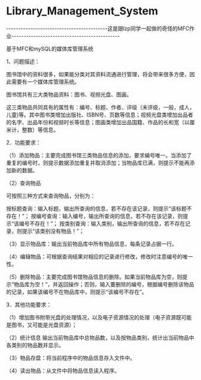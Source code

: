 # Library_Management_System

------------------------------------------这是跟lzp同学一起做的奇怪的MFC作业---------------------------------------------                  


基于MFC和mySQL的媒体库管理系统

1、问题描述：     

图书馆中的资料很多，如果能分类对其资料流通进行管理，将会带来很多方便，因此需要有一个媒体库管理系统。             

图书馆共有三大类物品资料：图书、视频光盘、图画。                   

这三类物品共同具有的属性有：编号、标题、作者、评级（未评级，一般，成人，儿童)等。其中图书类增加出版社、ISBN号、页数等信息；视频光盘类增加出品者的名字、出品年份和视频时长等信息；图画类增加出品国籍、作品的长和宽（以厘米计，整数）等信息。                   

2．功能要求：    

（1）添加物品：主要完成图书馆三类物品信息的添加，要求编号唯一。当添加了重复的编号时，则提示数据添加重复并取消添加；当物品库已满，则提示不能再添加新的数据。                       

（2）查询物品                     

可按照三种方式来查询物品，分别为：                   

按标题查询：输入标题，输出所查询的信息，若不存在该记录，则提示“该标题不存在！”； 按编号查询：输入编号，输出所查询的信息，若不存在该记录，则提示“该编号不存在！”； 按类别查询：输入类别，输出所查询的信息，若不存在记录，则提示“该类别没有物品！”；               

（3）显示物品库：输出当前物品库中所有物品信息，每条记录占据一行。                          

（4）编辑物品：可根据查询结果对相应的记录进行修改，修改时注意编号的唯一性。                       

（5）删除物品：主要完成图书馆物品信息的删除。如果当前物品库为空，则提示“物品库为空！”，并返回操作；否则，输入要删除的编号，根据编号删除该物品的记录，如果该编号不在物品库中，则提示“该编号不存在”。          

3．其他功能要求：                 

（1）增加图书附带光盘的处理情况，以及电子资源情况的处理（电子资源既可能是图书，又可能是光盘资源）；               

（2）统计信息 输出当前物品库中总物品数，以及按物品类别，统计出当前物品中各类别的物品数并显示。                     

（3）物品存盘：将当前程序中的物品信息存入文件中。                     

（4）读出物品：从文件中将物品信息读入程序。                    

